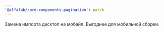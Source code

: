 ```yaml
---
'@alfalab/core-components-pagination': patch
---
```


Замена импорта десктоп на мобайл. Выгоднее для мобильной сборки.
